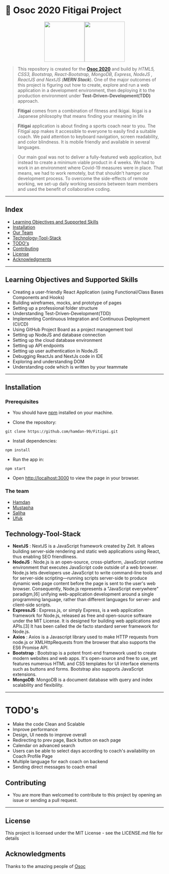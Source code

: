 # :football: Osoc 2020 Fitigai Project

<p align="center"><img src="https://hackyourfuture.be/img/hyflbe.jpg" width="128"><img src="https://github.com/oSoc19/website/blob/master/img/logo/logo-osoc-color.svg" width="128"></p>

>This repository is created for the **[Osoc 2020](https://summerofcode.be/)**  and build by *HTML5, CSS3, Bootstrap, React-Bootstrap, MongoDB, Express, NodeJS , ReactJS and NextJS (**MERN Stack***).
One of the major outcomes of this project is figuring out how to create, explore and run a web application in a development environment, then deploying it to the production environment under **Test-Driven-Development(TDD)** approach. 

>**Fitigai** comes from a combination of fitness and Ikigai. Ikigai is a Japanese philosophy that means finding your meaning in life 

> **Fitigai** application is about finding a sports coach near to you. The Fitigaï app makes it accessible to everyone to easily find a suitable coach. We paid attention to keyboard navigation, screen readability, and color blindness. It is mobile friendly and available in several languages. 

>Our main goal was not to deliver a fully-featured web application, but instead to create a minimum viable product in 4 weeks. We had to work in an environment where Covid-19 measures were in place. That means, we had to work remotely, but that shouldn't hamper our development process. To overcome the side-effects of remote working, we set-up daily working sessions between team members and used the benefit of collaborative coding.  
  
---
## Index
* [Learning Objectives and Supported Skills](#learning-objectives-and-supported-skills)
* [Installation](#installation)
* [Our Team](#the-team)
* [Technology-Tool-Stack](#technology-tool-stack)
* [TODO's](#todos)
* [Contributing](#contributing)
* [License](#credits)
* [Acknowledgments](#acknowledgments)


---

## Learning Objectives and Supported Skills
* Creating a user-friendly React Application (using Functional/Class Bases Components and Hooks)
* Building wireframes, mocks, and prototype of pages
* Setting up a professional folder structure
* Understanding Test-Driven-Development(TDD)
* Implementing Continuous Integration and Continuous Deployment (CI/CD)
* Using GitHub Project Board as a project management tool
* Setting up NodeJS and database connection
* Setting up the cloud database environment
* Setting up API endpoints
* Setting up user authentication in NodeJS
* Debugging ReactJs and NextJs code in IDE
* Exploring and understanding DOM
* Understanding code which is written by your teammate

---


## Installation

### Prerequisites

* You should have [npm](https://www.npmjs.com/get-npm) installed on your machine. 

* Clone the repository:
```
git clone https://github.com/hamdan-99/Fitigai.git
```

* Install dependencies:
```
npm install
```
* Run the app in:
```
npm start
```
* Open [http://localhost:3000](http://localhost:3000) to view the page in your browser.


### The team

* [Hamdan](https://github.com/hamdan-99)
* [Mustapha](https://github.com/maflooty)
* [Saliha](https://github.com/saliha54)
* [Ufuk](https://github.com/u-uysal)
  


## Technology-Tool-Stack
- **NextJS** : NextJS is a JavaScript framework created by Zeit. It allows building server-side rendering and static web applications using React, thus enabling SEO friendliness.
- **NodeJS** : Node.js is an open-source, cross-platform, JavaScript runtime environment that executes JavaScript code outside of a web browser. Node.js lets developers use JavaScript to write command-line tools and for server-side scripting—running scripts server-side to produce dynamic web page content before the page is sent to the user's web browser. Consequently, Node.js represents a "JavaScript everywhere" paradigm,[6] unifying web-application development around a single programming language, rather than different languages for server- and client-side scripts.
- **ExpressJS** : Express.js, or simply Express, is a web application framework for Node.js, released as free and open-source software under the MIT License. It is designed for building web applications and APIs.[3] It has been called the de facto standard server framework for Node.js.
- **Axios** : Axios is a Javascript library used to make HTTP requests from node.js or XMLHttpRequests from the browser that also supports the ES6 Promise API. 
- **Bootstrap** : Bootstrap is a potent front-end framework used to create modern websites and web apps. It's open-source and free to use, yet features numerous HTML and CSS templates for UI interface elements such as buttons and forms. Bootstrap also supports JavaScript extensions.
- **MongoDB**: MongoDB is a document database with query and index scalability and flexibility.
---

# TODO's
* Make the code Clean and Scalable 
* Improve performance
* Design, UI needs to improve overall
* Redirecting to prev page, Back button on each page
* Calendar on advanced search
* Users can be able to select days according to coach's availability on Coach Profile Page
* Multiple language for each coach on backend
* Sending direct messages to coach email

## Contributing
   - You are more than welcomed to contribute to this project by opening an issue or sending a pull request.
---
## License

This project is licensed under the MIT License - see the LICENSE.md file for details

## Acknowledgments

Thanks to the amazing people of [Osoc](https://summerofcode.be/)
